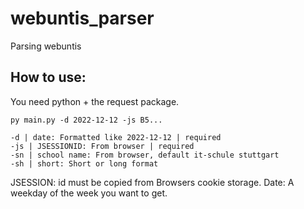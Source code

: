 # webuntis_parser
Parsing webuntis 

## How to use:
You need python + the request package.

`py main.py -d 2022-12-12 -js B5...`

`-d | date: Formatted like 2022-12-12 | required`   
`-js | JSESSIONID: From browser | required`  
`-sn | school name: From browser, default it-schule stuttgart`  
`-sh | short: Short or long format`  

JSESSION: id must be copied from Browsers cookie storage.
Date: A weekday of the week you want to get.

